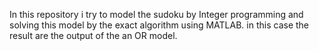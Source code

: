 In this repository i try to model the sudoku by Integer programming and solving this model by the exact algorithm using MATLAB.
in this case the result are the output of the an OR model.
